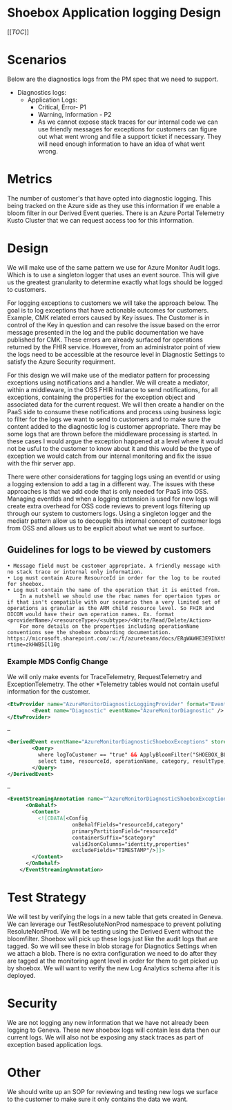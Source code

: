 # Shoebox Application logging Design

[[_TOC_]]

# Scenarios
Below are the diagnostics logs from the PM spec that we need to support.

* Diagnostics logs:
    + Application Logs:
        - Critical, Error- P1
       - Warning, Information  - P2
        - As we cannot expose stack traces for our internal code we can use friendly messages for exceptions for customers can figure out what went wrong and file a support ticket if necessary. They will need enough information to have an idea of what went wrong.

# Metrics

The number of customer's that have opted into diagnostic logging. This being tracked on the Azure side as they use this information if we enable a bloom filter in our Derived Event queries. There is an Azure Portal Telemetry Kusto Cluster that we can request access too for this information.

# Design
We will make use of the same pattern we use for Azure Monitor Audit logs. Which is to use a singleton logger that uses an event source. This will give us the greatest granularity to determine exactly what logs should be logged to customers.

For logging exceptions to customers we will take the approach below. The goal is to log exceptions that have actionable outcomes for customers. Example, CMK related errors caused by Key issues. The Customer is in control of the Key in question and can resolve the issue based on the error message presented in the log and the public documentation we have published for CMK. These errors are already surfaced for operations returned by the FHIR service. However, from an administrator point of view the logs need to be accessible at the resource level in Diagnostic Settings to satisfy the Azure Security requirment.

For this design we will make use of the mediator pattern for processing exceptions using notifications and a handler. We will create a mediator, within a middleware, in the OSS FHIR instance to send notifications, for all exceptions, containing the properties for the exception object and associated data for the current request. We will then create a handler on the PaaS side to consume these notifications and process using business logic to filter for the logs we want to send to customers and to make sure the content added to the diagnostic log is customer appropriate. There may be some logs that are thrown before the middleware processing is started. In these cases I would argue the exception happened at a level where it would not be usful to the customer to know about it and this would be the type of exception we would catch from our internal monitoring and fix the issue with the fhir server app. 

There were other considerations for tagging logs using an eventId or using a logging extension to add a tag in a different way. The issues with these approaches is that we add code that is only needed for PaaS into OSS. Managing eventIds and when a logging extension is used for new logs will create extra overhead for OSS code reviews to prevent logs filtering up through our system to customers logs. Using a singleton logger and the mediatr pattern allow us to decouple this internal concept of customer logs from OSS and allows us to be explicit about what we want to surface.

## Guidelines for logs to be viewed by customers
	• Message field must be customer appropriate. A friendly message with no stack trace or internal only information.
	• Log must contain Azure ResourceId in order for the log to be routed for shoebox.
	• Log must contain the name of the operation that it is emitted from.
        In a nutshell we should use the rbac names for opertaion types or if that isn't compatible with our scenario then a very limited set of operations as granular as the ARM child resource level. So FHIR and DICOM would have their own operation names. Ex. format <providerName>/<resourceType>/<subtype>/<Write/Read/Delete/Action>
        For more details on the properties including operationName conventions see the shoebox onboarding documentation. https://microsoft.sharepoint.com/:w:/t/azureteams/docs/ERgWAWHE3E9IhXtNKNcMhZABUP56WkcLwOxtgZFp6hzmfA?rtime=zkHWB5Il10g

### Example MDS Config Change
We will only make events for TraceTelemetry, RequestTelemetry and ExceptionTelemetry. The other *Telemetry tables would not contain useful information for the customer.

``` XML
<EtwProvider name="AzureMonitorDiagnosticLoggingProvider" format="EventSource" storeType="CentralBond" duration="PT1M">
        <Event name="Diagnostic" eventName="AzureMonitorDiagnostic" />
</EtwProvider>

…

<DerivedEvent eventName="AzureMonitorDiagnosticShoeboxExceptions" storeType="CentralBond" duration="PT1M" source="ExceptionTelemetry" account="AuditStore">
        <Query>
          where logToCustomer == "true" && ApplyBloomFilter("SHOEBOX_BLOOM_FILTER", resourceId)
          select time, resourceId, operationName, category, resultType, resultSignature, message, durationMs, correlationId, level, location, uri, properties
        </Query>
</DerivedEvent>

…

<EventStreamingAnnotation name="^AzureMonitorDiagnosticShoeboxExceptions.*">
      <OnBehalf>
        <Content>
          <![CDATA[<Config
                     onBehalfFields="resourceId,category"
                     primaryPartitionField="resourceId"
                     containerSuffix="$category"
                     validJsonColumns="identity,properties"
                     excludeFields="TIMESTAMP"/>]]>
        </Content>
      </OnBehalf>
    </EventStreamingAnnotation>

```

# Test Strategy
We will test by verifying the logs in a new table that gets created in Geneva. We can leverage our TestResoluteNonProd namespace to prevent polluting ResoluteNonProd. We will be testing using the Derived Event without the bloomfilter. Shoebox will pick up these logs just like the audit logs that are tagged. So we will see these in blob storage for Diagnotics Settings when we attach a blob. There is no extra configuration we need to do after they are tagged at the monitoring agent level in order for them to get picked up by shoebox. We will want to verify the new Log Analytics schema after it is deployed.

# Security
We are not logging any new information that we have not already been logging to Geneva. These new shoebox logs will contain less data then our current logs. We will also not be exposing any stack traces as part of exception based application logs.

# Other
We should write up an SOP for reviewing and testing new logs we surface to the customer to make sure it only contains the data we want.
